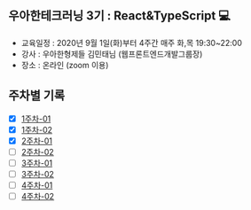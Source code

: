 ## 우아한테크러닝 3기 : React&TypeScript 💻

* 교육일정 : 2020년 9월 1일(화)부터 4주간 매주 화,목 19:30~22:00
* 강사 : 우아한형제들 김민태님 (웹프론트엔드개발그룹장)
* 장소 : 온라인 (zoom 이용)

## 주차별 기록
- [x] [1주차-01](https://github.com/soongyu/woowa-tech-learning-react-typescript/blob/master/week01-1.md)
- [x] [1주차-02](https://github.com/soongyu/woowa-tech-learning-react-typescript/blob/master/week01-2.md)
- [x] [2주차-01](https://github.com/soongyu/woowa-tech-learning-react-typescript/blob/master/week02-1.md)
- [ ] [2주차-02]()
- [ ] [3주차-01]()
- [ ] [3주차-02]()
- [ ] [4주차-01]()
- [ ] [4주차-02]()
